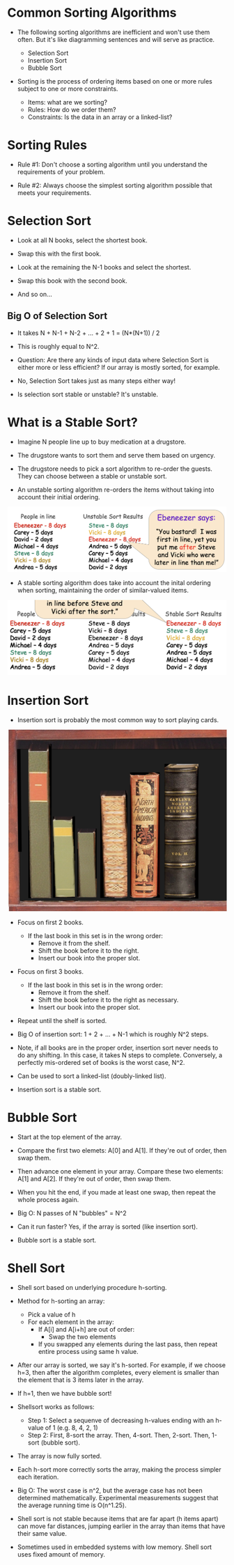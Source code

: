 # Common Sorting Algorithms

- The following sorting algorithms are inefficient and won't use them often. But it's like diagramming sentences and will serve as practice.
    - Selection Sort
    - Insertion Sort
    - Bubble Sort

- Sorting is the process of ordering items based on one or more rules subject to one or more constraints.
    - Items: what are we sorting?
    - Rules: How do we order them?
    - Constraints: Is the data in an array or a linked-list?

# Sorting Rules

- Rule #1: Don't choose a sorting algorithm until you understand the requirements of your problem.

- Rule #2: Always choose the simplest sorting algorithm possible that meets your requirements.

# Selection Sort

- Look at all N books, select the shortest book.

- Swap this with the first book.

- Look at the remaining the N-1 books and select the shortest.

- Swap this book with the second book.

- And so on...

## Big O of Selection Sort

- It takes N + N-1 + N-2 + ... + 2 + 1 = (N*(N+1)) / 2

- This is roughly equal to N^2.

- Question: Are there any kinds of input data where Selection Sort is either more or less efficient? If our array is mostly sorted, for example.

- No, Selection Sort takes just as many steps either way!

- Is selection sort stable or unstable? It's unstable.

# What is a Stable Sort?

- Imagine N people line up to buy medication at a drugstore.

- The drugstore wants to sort them and serve them based on urgency.

- The drugstore needs to pick a sort algorithm to re-order the guests. They can choose between a stable or unstable sort.

- An unstable sorting algorithm re-orders the items without taking into account their initial ordering.

<img src="./img/unstable-sort.jpeg"/>

- A stable sorting algorithm does take into account the inital ordering when sorting, maintaining the order of similar-valued items.

<img src="./img/stable-sort.jpeg"/>


# Insertion Sort

- Insertion sort is probably the most common way to sort playing cards.

<img src="./img/books.jpeg"/>

- Focus on first 2 books.
    - If the last book in this set is in the wrong order:
        - Remove it from the shelf.
        - Shift the book before it to the right.
        - Insert our book into the proper slot.

- Focus on first 3 books.
    - If the last book in this set is in the wrong order:
        - Remove it from the shelf.
        - Shift the book before it to the right as necessary.
        - Insert our book into the proper slot.

- Repeat until the shelf is sorted.

- Big O of insertion sort: 1 + 2 + ... + N-1 which is roughly N^2 steps.

- Note, if all books are in the proper order, insertion sort never needs to do any shifting.
In this case, it takes N steps to complete. Conversely, a perfectly mis-ordered set of books is the worst case, N^2.

- Can be used to sort a linked-list (doubly-linked list).

- Insertion sort is a stable sort.

# Bubble Sort

- Start at the top element of the array.

- Compare the first two elemets: A[0] and A[1]. If they're out of order, then swap them.

- Then advance one element in your array. Compare these two elements: A[1] and A[2]. If they're out of order, then swap them.

- When you hit the end, if you made at least one swap, then repeat the whole process again.

- Big O: N passes of N "bubbles" = N^2

- Can it run faster? Yes, if the array is sorted (like insertion sort).

- Bubble sort is a stable sort.

# Shell Sort

- Shell sort based on underlying procedure h-sorting.

- Method for h-sorting an array:

    - Pick a value of h
    - For each element in the array:
        - If A[i] and A[i+h] are out of order:
            - Swap the two elements
        - If you swapped any elements during the last pass, then repeat entire process using same h value.

- After our array is sorted, we say it's h-sorted. For example, if we choose h=3, then after the algorithm completes, every element is smaller than the element that is 3 items later in the array.

- If h=1, then we have bubble sort!

- Shellsort works as follows:

    - Step 1: Select a sequenve of decreasing h-values ending with an h-value of 1 (e.g. 8, 4, 2, 1)
    - Step 2: First, 8-sort the array. Then, 4-sort. Then, 2-sort. Then, 1-sort (bubble sort).

- The array is now fully sorted.

- Each h-sort more correctly sorts the array, making the process simpler each iteration.

- Big O: The worst case is n^2, but the average case has not been determined mathematically. Experimental measurements suggest that the average running time is O(n^1.25). 

- Shell sort is not stable because items that are far apart (h items apart) can move far distances, jumping earlier in the array than items that have their same value.

- Sometimes used in embedded systems with low memory. Shell sort uses fixed amount of memory.
